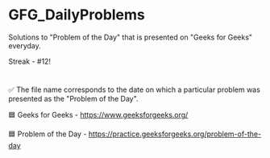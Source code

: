 # GFG_DailyProblems
Solutions to "Problem of the Day" that is presented on "Geeks for Geeks" everyday.

Streak - #12!
#
✅ The file name corresponds to the date on which a particular problem was presented as the "Problem of the Day".

🟦 Geeks for Geeks - https://www.geeksforgeeks.org/

🟦 Problem of the Day - https://practice.geeksforgeeks.org/problem-of-the-day
#